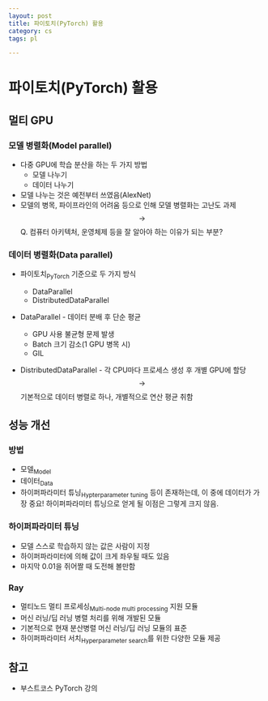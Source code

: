```yaml
---
layout: post
title: 파이토치(PyTorch) 활용
category: cs
tags: pl

---
```


# 파이토치(PyTorch) 활용

## 멀티 GPU
### 모델 병렬화(Model parallel)
- 다중 GPU에 학습 분산을 하는 두 가지 방법
  - 모델 나누기
  - 데이터 나누기
- 모델 나누는 것은 예전부터 쓰였음(AlexNet)
- 모델의 병목, 파이프라인의 어려움 등으로 인해 모델 병렬화는 고난도 과제 <br> $$\rightarrow$$ Q. 컴퓨터 아키텍처, 운영체제 등을 잘 알아야 하는 이유가 되는 부분?

### 데이터 병렬화(Data parallel)
- 파이토치<sub>PyTorch</sub> 기준으로 두 가지 방식
  - DataParallel
  - DistributedDataParallel

- DataParallel - 데이터 분배 후 단순 평균
  - GPU 사용 불균형 문제 발생
  - Batch 크기 감소(1 GPU 병목 시)
  - GIL
- DistributedDataParallel - 각 CPU마다 프로세스 생성 후 개별 GPU에 할당 <br> $$\rightarrow$$ 기본적으로 데이터 병렬로 하나, 개별적으로 연산 평균 취함

## 성능 개선
### 방법
- 모델<sub>Model</sub>
- 데이터<sub>Data</sub>
- 하이퍼파라미터 튜닝<sub>Hypterparameter tuning</sub>
등이 존재하는데, 이 중에 데이터가 가장 중요! 하이퍼파라미터 튜닝으로 얻게 될 이점은 그렇게 크지 않음.

### 하이퍼파라미터 튜닝
- 모델 스스로 학습하지 않는 값은 사람이 지정
- 하이퍼파라미터에 의해 값이 크게 좌우될 때도 있음
- 마지막 0.01을 쥐어짤 때 도전해 볼만함

### Ray
- 멀티노드 멀티 프로세싱<sub>Multi-node multi processing</sub> 지원 모듈
- 머신 러닝/딥 러닝 병렬 처리를 위해 개발된 모듈
- 기본적으로 현재 분산병렬 머신 러닝/딥 러닝 모듈의 표준
- 하이퍼파라미터 서치<sub>Hyperparameter search</sub>를 위한 다양한 모듈 제공

## 참고
- 부스트코스 PyTorch 강의